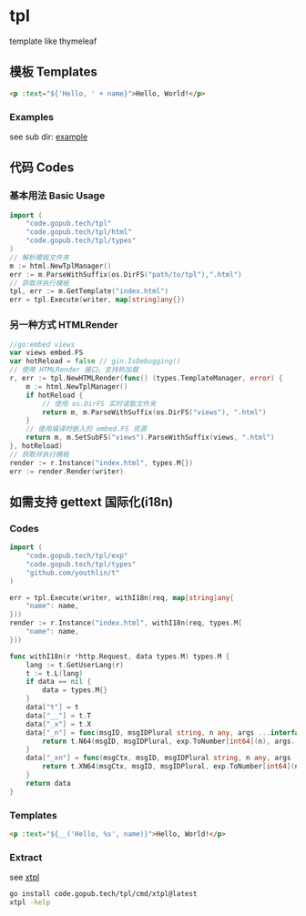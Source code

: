 # tpl
template like thymeleaf

## 模板 Templates
```html
<p :text="${'Hello, ' + name}">Hello, World!</p>
```

### Examples
see sub dir: [example](./example/)

## 代码 Codes

### 基本用法 Basic Usage
```go
import (
	"code.gopub.tech/tpl"
	"code.gopub.tech/tpl/html"
	"code.gopub.tech/tpl/types"
)
// 解析模板文件夹
m := html.NewTplManager()
err := m.ParseWithSuffix(os.DirFS("path/to/tpl"),".html")
// 获取并执行模板
tpl, err := m.GetTemplate("index.html")
err = tpl.Execute(writer, map[string]any{})
```

### 另一种方式 HTMLRender
```go
//go:embed views
var views embed.FS
var hotReload = false // gin.IsDebugging()
// 使用 HTMLRender 接口，支持热加载
r, err := tpl.NewHTMLRender(func() (types.TemplateManager, error) {
    m := html.NewTplManager()
    if hotReload {
        // 使用 os.DirFS 实时读取文件夹
        return m, m.ParseWithSuffix(os.DirFS("views"), ".html")
    }
    // 使用编译时嵌入的 embed.FS 资源
    return m, m.SetSubFS("views").ParseWithSuffix(views, ".html")
}, hotReload)
// 获取并执行模板
render := r.Instance("index.html", types.M{})
err := render.Render(writer)
```

## 如需支持 gettext 国际化(i18n)

### Codes
```go
import (
	"code.gopub.tech/tpl/exp"
	"code.gopub.tech/tpl/types"
	"github.com/youthlin/t"
)

err = tpl.Execute(writer, withI18n(req, map[string]any{
	"name": name,
}))
render := r.Instance("index.html", withI18n(req, types.M{
	"name": name,
}))

func withI18n(r *http.Request, data types.M) types.M {
	lang := t.GetUserLang(r)
	t := t.L(lang)
	if data == nil {
		data = types.M{}
	}
	data["t"] = t
	data["__"] = t.T
	data["_x"] = t.X
	data["_n"] = func(msgID, msgIDPlural string, n any, args ...interface{}) string {
		return t.N64(msgID, msgIDPlural, exp.ToNumber[int64](n), args...)
	}
	data["_xn"] = func(msgCtx, msgID, msgIDPlural string, n any, args ...interface{}) string {
		return t.XN64(msgCtx, msgID, msgIDPlural, exp.ToNumber[int64](n), args...)
	}
	return data
}


```

### Templates
```html
<p :text="${__('Hello, %s', name)}">Hello, World!</p>

```

### Extract
see [xtpl](./cmd/xtpl/)
```bash
go install code.gopub.tech/tpl/cmd/xtpl@latest
xtpl -help
```
